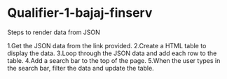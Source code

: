 # Qualifier-1-bajaj-finserv
Steps to render data from JSON 

1.Get the JSON data from the link provided.
2.Create a HTML table to display the data.
3.Loop through the JSON data and add each row to the table.
4.Add a search bar to the top of the page.
5.When the user types in the search bar, filter the data and update the table.

